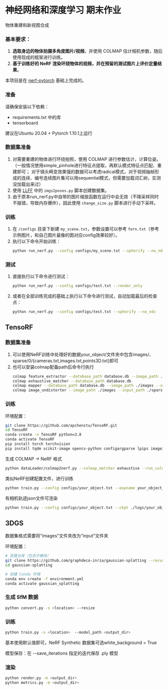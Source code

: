# 神经网络和深度学习 期末作业

物体重建和新视图合成

### 基本要求：
1. **选取身边的物体拍摄多角度图片/视频**，并使用 COLMAP 估计相机参数，随后使用现成的框架进行训练。
2. **基于训练好的 NeRF 渲染环绕物体的视频，并在预留的测试图片上评价定量结果**。

本项目是在 [nerf-pytorch](https://github.com/yenchenlin/nerf-pytorch) 基础上完成的。

### 准备
请确保安装以下依赖：
- requirements.txt 中的库
- tensorboard

建议在Ubuntu 20.04 + Pytorch 1.10.1上运行

### 数据集准备
1. 对需要重建的物体进行环绕拍照，使用 COLMAP 进行参数估计，计算位姿。
（一般情况使用simple_pinhole进行特征点提取，再默认模式特征点匹配、重建即可；
对于镜头畸变效果强的数据可以考虑radical模式，对于视频抽帧形成的连续、编号连续图片集可以用sequential模式，但需要加载词汇树，实测没加载出来过）
2. 使用 [LLFF](https://github.com/Fyusion/LLFF) 中的 `imgs2poses.py` 脚本创建数据集。
3. 由于原本run_nerf.py中自带的图片缩放函数在运行中会无效（不降采样同时不报错，导致内存爆炸），因此使用 `change_size.py` 脚本进行手动下采样。


### 训练
1. 在 `/configs` 目录下新建 `my_scene.txt`，参数设置可以参考 `fern.txt`（参考示例图片，和自己图片最像的图对应config效果较好）。
2. 执行以下命令开始训练：
   ```sh
   python run_nerf.py --config configs/my_scene.txt --spherify --no_ndc
   ```

### 测试
1. 直接执行以下命令进行测试：
   ```sh
   python run_nerf.py --config configs/test.txt --render_only
   ```
2. 或者在全部训练完成的基础上执行以下命令进行测试，自动加载最后的检查点：
   ```sh
   python run_nerf.py --config configs/test.txt --spherify --no_ndc
   ```

## TensoRF

### 数据集准备
1. 可以使用NeRF训练中处理好的数据your_object/文件夹中包含images/、sparse/0/{cameras.txt,images.txt,points3D.txt}即可
2. 也可以安装colmap配备path后命令行执行
   ```sh
   colmap feature_extractor --database_path database.db --image_path ./images
   colmap exhaustive_matcher --database_path database.db
   colmap mapper --database_path database.db --image_path ./images --output_path ./sparse
   colmap image_undistorter --image_path ./images --input_path ./sparse/0 --output_path ./colmap_undistorted --output_type COLMAP
   ```

### 训练
环境配置：
   ```sh
   git clone https://github.com/apchenstu/TensoRF.git
   cd TensoRF
   conda create -n TensoRF python=3.8
   conda activate TensoRF
   pip install torch torchvision
   pip install tqdm scikit-image opencv-python configargparse lpips imageio-ffmpeg kornia tensorboard
   ```
生成 COLMAP → NeRF 格式
   ```sh
   python dataLoader/colmap2nerf.py --colmap_matcher exhaustive --run_colmap --aabb_scale 4
   ```

类似NeRF创建配置文件，进行训练

   ```sh
   python train.py --config configs/your_object.txt --expname your_object_TensoRF --basedir ./logs
   ```
有相机轨迹json文件可渲染
   ```sh
   python train.py --config configs/your_object.txt --ckpt ./logs/your_object_TensoRF/ckpt/latest.pth --render_only 1 --render_path 1
   ```

## 3DGS

数据集格式需要将“images”文件夹改为“input”文件夹

环境配置：
   ```sh
   # 克隆仓库（包含子模块）
   git clone https://github.com/graphdeco-inria/gaussian-splatting --recursive
   cd gaussian-splatting

   # 创建 Conda 环境
   conda env create -f environment.yml
   conda activate gaussian_splatting
   ```
### 生成 SfM 数据
   ```sh
   python convert.py -s <location> --resize
   ```

### 训练
   ```sh
   python train.py -s <location>  --model_path <output_dir> 
   ```
基本使用默认值即可，NeRF Synthetic 数据集可选white_background = True

模型保存：在 --save_iterations 指定的迭代保存 .ply 模型

### 渲染
   ```sh
   python render.py -m <output_dir>  
   python metrics.py -m <output_dir> 
   ```
